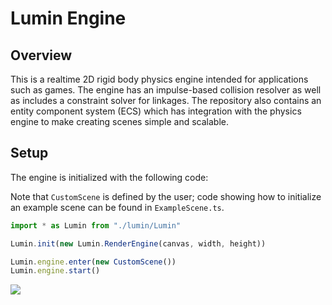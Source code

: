 # Lumin Engine

## Overview

This is a realtime 2D rigid body physics engine intended for applications such as games. The engine has an impulse-based collision resolver as well as includes a constraint solver for linkages. The repository also contains an entity component system (ECS) which has integration with the physics engine to make creating scenes simple and scalable.

## Setup

The engine is initialized with the following code:

Note that `CustomScene` is defined by the user; code showing how to initialize an example scene can be found in `ExampleScene.ts`.

```javascript
import * as Lumin from "./lumin/Lumin"

Lumin.init(new Lumin.RenderEngine(canvas, width, height))

Lumin.engine.enter(new CustomScene())
Lumin.engine.start()
```

![](https://github.com/Dale-Xu1/lumin-engine/assets/69087617/d663cf42-a2e8-432b-a56d-828f512a9dbc)
